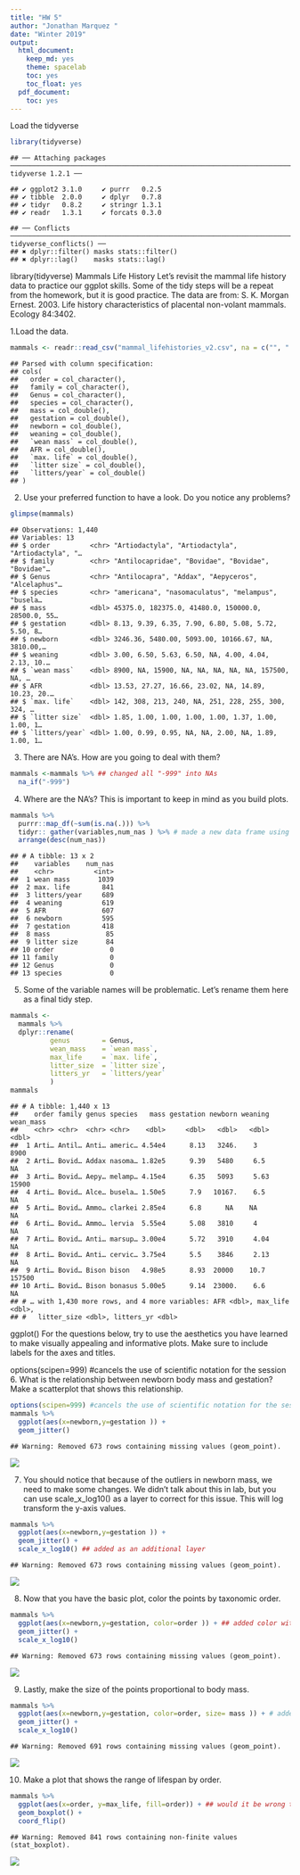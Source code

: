 ```yaml
---
title: "HW 5"
author: "Jonathan Marquez "
date: "Winter 2019"
output:
  html_document:
    keep_md: yes
    theme: spacelab
    toc: yes
    toc_float: yes
  pdf_document:
    toc: yes
---
```


Load the tidyverse

```r
library(tidyverse)
```

```
## ── Attaching packages ────────────────────────────────────────────────────────────────────────────────────────────────────────────────── tidyverse 1.2.1 ──
```

```
## ✔ ggplot2 3.1.0     ✔ purrr   0.2.5
## ✔ tibble  2.0.0     ✔ dplyr   0.7.8
## ✔ tidyr   0.8.2     ✔ stringr 1.3.1
## ✔ readr   1.3.1     ✔ forcats 0.3.0
```

```
## ── Conflicts ───────────────────────────────────────────────────────────────────────────────────────────────────────────────────── tidyverse_conflicts() ──
## ✖ dplyr::filter() masks stats::filter()
## ✖ dplyr::lag()    masks stats::lag()
```

library(tidyverse)
Mammals Life History
Let’s revisit the mammal life history data to practice our ggplot skills. Some of the tidy steps will be a repeat from the homework, but it is good practice. The data are from: S. K. Morgan Ernest. 2003. Life history characteristics of placental non-volant mammals. Ecology 84:3402.

1.Load the data.

```r
mammals <- readr::read_csv("mammal_lifehistories_v2.csv", na = c("", " ", "NA", "#N/A", "-999"))  ##make sure to put data in "" . won't work otherwise
```

```
## Parsed with column specification:
## cols(
##   order = col_character(),
##   family = col_character(),
##   Genus = col_character(),
##   species = col_character(),
##   mass = col_double(),
##   gestation = col_double(),
##   newborn = col_double(),
##   weaning = col_double(),
##   `wean mass` = col_double(),
##   AFR = col_double(),
##   `max. life` = col_double(),
##   `litter size` = col_double(),
##   `litters/year` = col_double()
## )
```


2. Use your preferred function to have a look. Do you notice any problems?

```r
glimpse(mammals)
```

```
## Observations: 1,440
## Variables: 13
## $ order          <chr> "Artiodactyla", "Artiodactyla", "Artiodactyla", "…
## $ family         <chr> "Antilocapridae", "Bovidae", "Bovidae", "Bovidae"…
## $ Genus          <chr> "Antilocapra", "Addax", "Aepyceros", "Alcelaphus"…
## $ species        <chr> "americana", "nasomaculatus", "melampus", "busela…
## $ mass           <dbl> 45375.0, 182375.0, 41480.0, 150000.0, 28500.0, 55…
## $ gestation      <dbl> 8.13, 9.39, 6.35, 7.90, 6.80, 5.08, 5.72, 5.50, 8…
## $ newborn        <dbl> 3246.36, 5480.00, 5093.00, 10166.67, NA, 3810.00,…
## $ weaning        <dbl> 3.00, 6.50, 5.63, 6.50, NA, 4.00, 4.04, 2.13, 10.…
## $ `wean mass`    <dbl> 8900, NA, 15900, NA, NA, NA, NA, NA, 157500, NA, …
## $ AFR            <dbl> 13.53, 27.27, 16.66, 23.02, NA, 14.89, 10.23, 20.…
## $ `max. life`    <dbl> 142, 308, 213, 240, NA, 251, 228, 255, 300, 324, …
## $ `litter size`  <dbl> 1.85, 1.00, 1.00, 1.00, 1.00, 1.37, 1.00, 1.00, 1…
## $ `litters/year` <dbl> 1.00, 0.99, 0.95, NA, NA, 2.00, NA, 1.89, 1.00, 1…
```


3. There are NA’s. How are you going to deal with them?

```r
mammals <-mammals %>% ## changed all "-999" into NAs
  na_if("-999")
```


4. Where are the NA’s? This is important to keep in mind as you build plots.

```r
mammals %>%
  purrr::map_df(~sum(is.na(.))) %>% 
  tidyr:: gather(variables,num_nas ) %>% # made a new data frame using gather from our already established variables and num_nas
  arrange(desc(num_nas))
```

```
## # A tibble: 13 x 2
##    variables    num_nas
##    <chr>          <int>
##  1 wean mass       1039
##  2 max. life        841
##  3 litters/year     689
##  4 weaning          619
##  5 AFR              607
##  6 newborn          595
##  7 gestation        418
##  8 mass              85
##  9 litter size       84
## 10 order              0
## 11 family             0
## 12 Genus              0
## 13 species            0
```


5. Some of the variable names will be problematic. Let’s rename them here as a final tidy step.

```r
mammals <- 
  mammals %>%  
  dplyr::rename(
          genus        = Genus,
          wean_mass    = `wean mass`,
          max_life     = `max. life`,
          litter_size  = `litter size`,
          litters_yr   = `litters/year`
          )
mammals
```

```
## # A tibble: 1,440 x 13
##    order family genus species   mass gestation newborn weaning wean_mass
##    <chr> <chr>  <chr> <chr>    <dbl>     <dbl>   <dbl>   <dbl>     <dbl>
##  1 Arti… Antil… Anti… americ… 4.54e4      8.13   3246.    3         8900
##  2 Arti… Bovid… Addax nasoma… 1.82e5      9.39   5480     6.5         NA
##  3 Arti… Bovid… Aepy… melamp… 4.15e4      6.35   5093     5.63     15900
##  4 Arti… Bovid… Alce… busela… 1.50e5      7.9   10167.    6.5         NA
##  5 Arti… Bovid… Ammo… clarkei 2.85e4      6.8      NA    NA           NA
##  6 Arti… Bovid… Ammo… lervia  5.55e4      5.08   3810     4           NA
##  7 Arti… Bovid… Anti… marsup… 3.00e4      5.72   3910     4.04        NA
##  8 Arti… Bovid… Anti… cervic… 3.75e4      5.5    3846     2.13        NA
##  9 Arti… Bovid… Bison bison   4.98e5      8.93  20000    10.7     157500
## 10 Arti… Bovid… Bison bonasus 5.00e5      9.14  23000.    6.6         NA
## # … with 1,430 more rows, and 4 more variables: AFR <dbl>, max_life <dbl>,
## #   litter_size <dbl>, litters_yr <dbl>
```



ggplot()
For the questions below, try to use the aesthetics you have learned to make visually appealing and informative plots. Make sure to include labels for the axes and titles.

options(scipen=999) #cancels the use of scientific notation for the session
6. What is the relationship between newborn body mass and gestation? Make a scatterplot that shows this relationship.

```r
options(scipen=999) #cancels the use of scientific notation for the session
mammals %>%
  ggplot(aes(x=newborn,y=gestation )) +
  geom_jitter()
```

```
## Warning: Removed 673 rows containing missing values (geom_point).
```

![](HW_5_completed_files/figure-html/unnamed-chunk-7-1.png)<!-- -->

7. You should notice that because of the outliers in newborn mass, we need to make some changes. We didn’t talk about this in lab, but you can use scale_x_log10() as a layer to correct for this issue. This will log transform the y-axis values.

```r
mammals %>%
  ggplot(aes(x=newborn,y=gestation )) +
  geom_jitter() +
  scale_x_log10() ## added as an additional layer 
```

```
## Warning: Removed 673 rows containing missing values (geom_point).
```

![](HW_5_completed_files/figure-html/unnamed-chunk-8-1.png)<!-- -->

8. Now that you have the basic plot, color the points by taxonomic order.

```r
mammals %>%
  ggplot(aes(x=newborn,y=gestation, color=order )) + ## added color with"color=x" colors by different groups!
  geom_jitter() +
  scale_x_log10() 
```

```
## Warning: Removed 673 rows containing missing values (geom_point).
```

![](HW_5_completed_files/figure-html/unnamed-chunk-9-1.png)<!-- -->

9. Lastly, make the size of the points proportional to body mass.

```r
mammals %>%
  ggplot(aes(x=newborn,y=gestation, color=order, size= mass )) + # added proportional sizes using "size=x" 
  geom_jitter() +
  scale_x_log10() 
```

```
## Warning: Removed 691 rows containing missing values (geom_point).
```

![](HW_5_completed_files/figure-html/unnamed-chunk-10-1.png)<!-- -->


10. Make a plot that shows the range of lifespan by order.

```r
mammals %>%
  ggplot(aes(x=order, y=max_life, fill=order)) + ## would it be wrong to switch X and Y?
  geom_boxplot() + 
  coord_flip()
```

```
## Warning: Removed 841 rows containing non-finite values (stat_boxplot).
```

![](HW_5_completed_files/figure-html/unnamed-chunk-11-1.png)<!-- -->

